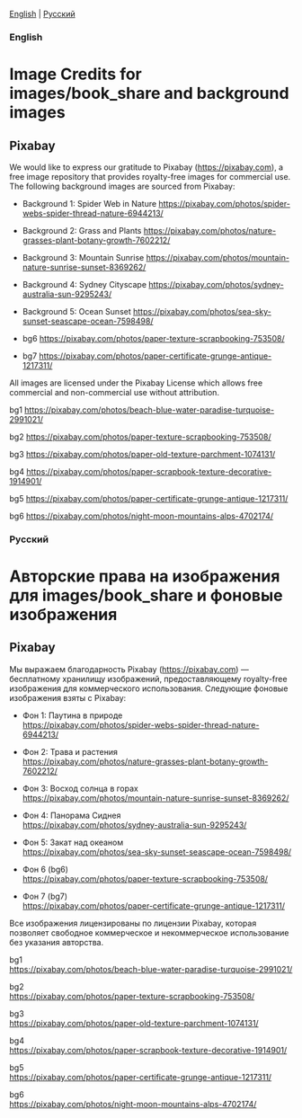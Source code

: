 [English](#english) | [Русский](#русский)

### English

# Image Credits for images/book_share and background images

## Pixabay
We would like to express our gratitude to Pixabay (https://pixabay.com), a free image repository that provides royalty-free images for commercial use. The following background images are sourced from Pixabay:

- Background 1: Spider Web in Nature
  https://pixabay.com/photos/spider-webs-spider-thread-nature-6944213/

- Background 2: Grass and Plants
  https://pixabay.com/photos/nature-grasses-plant-botany-growth-7602212/

- Background 3: Mountain Sunrise
  https://pixabay.com/photos/mountain-nature-sunrise-sunset-8369262/

- Background 4: Sydney Cityscape
  https://pixabay.com/photos/sydney-australia-sun-9295243/

- Background 5: Ocean Sunset
  https://pixabay.com/photos/sea-sky-sunset-seascape-ocean-7598498/

- bg6
https://pixabay.com/photos/paper-texture-scrapbooking-753508/

- bg7
https://pixabay.com/photos/paper-certificate-grunge-antique-1217311/


All images are licensed under the Pixabay License which allows free commercial and non-commercial use without attribution.

bg1
https://pixabay.com/photos/beach-blue-water-paradise-turquoise-2991021/

bg2
https://pixabay.com/photos/paper-texture-scrapbooking-753508/

bg3
https://pixabay.com/photos/paper-old-texture-parchment-1074131/

bg4
https://pixabay.com/photos/paper-scrapbook-texture-decorative-1914901/

bg5
https://pixabay.com/photos/paper-certificate-grunge-antique-1217311/

bg6
https://pixabay.com/photos/night-moon-mountains-alps-4702174/

### Русский

# Авторские права на изображения для images/book_share и фоновые изображения

## Pixabay
Мы выражаем благодарность Pixabay (https://pixabay.com) — бесплатному хранилищу изображений, предоставляющему royalty-free изображения для коммерческого использования. Следующие фоновые изображения взяты с Pixabay:

- Фон 1: Паутина в природе  
  https://pixabay.com/photos/spider-webs-spider-thread-nature-6944213/

- Фон 2: Трава и растения  
  https://pixabay.com/photos/nature-grasses-plant-botany-growth-7602212/

- Фон 3: Восход солнца в горах  
  https://pixabay.com/photos/mountain-nature-sunrise-sunset-8369262/

- Фон 4: Панорама Сиднея  
  https://pixabay.com/photos/sydney-australia-sun-9295243/

- Фон 5: Закат над океаном  
  https://pixabay.com/photos/sea-sky-sunset-seascape-ocean-7598498/

- Фон 6 (bg6)  
  https://pixabay.com/photos/paper-texture-scrapbooking-753508/

- Фон 7 (bg7)  
  https://pixabay.com/photos/paper-certificate-grunge-antique-1217311/


Все изображения лицензированы по лицензии Pixabay, которая позволяет свободное коммерческое и некоммерческое использование без указания авторства.

bg1  
https://pixabay.com/photos/beach-blue-water-paradise-turquoise-2991021/

bg2  
https://pixabay.com/photos/paper-texture-scrapbooking-753508/

bg3  
https://pixabay.com/photos/paper-old-texture-parchment-1074131/

bg4  
https://pixabay.com/photos/paper-scrapbook-texture-decorative-1914901/

bg5  
https://pixabay.com/photos/paper-certificate-grunge-antique-1217311/

bg6  
https://pixabay.com/photos/night-moon-mountains-alps-4702174/
